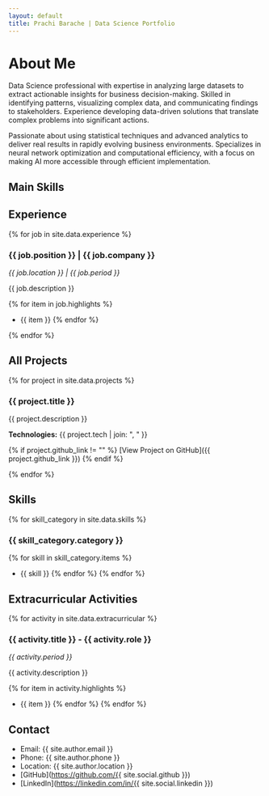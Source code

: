 ```yaml
---
layout: default
title: Prachi Barache | Data Science Portfolio
---
```


# About Me

Data Science professional with expertise in analyzing large datasets to extract actionable insights for business decision-making. Skilled in identifying patterns, visualizing complex data, and communicating findings to stakeholders. Experience developing data-driven solutions that translate complex problems into significant actions.

Passionate about using statistical techniques and advanced analytics to deliver real results in rapidly evolving business environments. Specializes in neural network optimization and computational efficiency, with a focus on making AI more accessible through efficient implementation.

## Main Skills



## Experience

{% for job in site.data.experience %}
### {{ job.position }} | {{ job.company }}
*{{ job.location }} | {{ job.period }}*

{{ job.description }}

{% for item in job.highlights %}
- {{ item }}
{% endfor %}

{% endfor %}

<!-- ## Featured Projects

{% assign featured_projects = site.data.projects | where: "featured", true %}
{% for project in featured_projects %}
### {{ project.title }}
{{ project.description }}

**Technologies:** {{ project.tech | join: ", " }}

{% endfor %} -->

## All Projects

{% for project in site.data.projects %}
### {{ project.title }}
{{ project.description }}

**Technologies:** {{ project.tech | join: ", " }}

{% if project.github_link != "" %}
[View Project on GitHub]({{ project.github_link }})
{% endif %}

{% endfor %}

## Skills

{% for skill_category in site.data.skills %}
### {{ skill_category.category }}
{% for skill in skill_category.items %}
- {{ skill }}
{% endfor %}
{% endfor %}

## Extracurricular Activities

{% for activity in site.data.extracurricular %}
### {{ activity.title }} - {{ activity.role }}
*{{ activity.period }}*

{{ activity.description }}

{% for item in activity.highlights %}
- {{ item }}
{% endfor %}
{% endfor %}

## Contact

- Email: {{ site.author.email }}
- Phone: {{ site.author.phone }}
- Location: {{ site.author.location }}
- [GitHub](https://github.com/{{ site.social.github }})
- [LinkedIn](https://linkedin.com/in/{{ site.social.linkedin }})